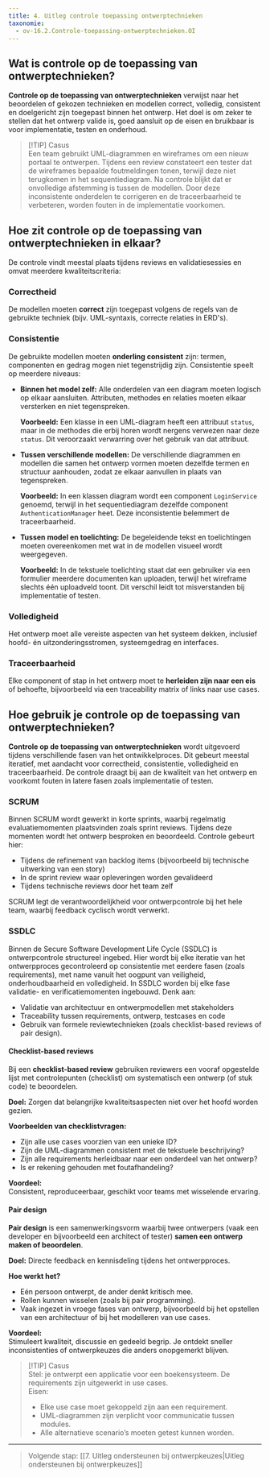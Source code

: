 ```yaml
---
title: 4. Uitleg controle toepassing ontwerptechnieken
taxonomie:
  - ov-16.2.Controle-toepassing-ontwerptechnieken.OI
---
```


## Wat is controle op de toepassing van ontwerptechnieken?
**Controle op de toepassing van ontwerptechnieken** verwijst naar het beoordelen of gekozen technieken en modellen correct, volledig, consistent en doelgericht zijn toegepast binnen het ontwerp. Het doel is om zeker te stellen dat het ontwerp valide is, goed aansluit op de eisen en bruikbaar is voor implementatie, testen en onderhoud.

> [!TIP] Casus  
> Een team gebruikt UML-diagrammen en wireframes om een nieuw portaal te ontwerpen. Tijdens een review constateert een tester dat de wireframes bepaalde foutmeldingen tonen, terwijl deze niet terugkomen in het sequentiediagram. Na controle blijkt dat er onvolledige afstemming is tussen de modellen. Door deze inconsistente onderdelen te corrigeren en de traceerbaarheid te verbeteren, worden fouten in de implementatie voorkomen.

## Hoe zit controle op de toepassing van ontwerptechnieken in elkaar?
De controle vindt meestal plaats tijdens reviews en validatiesessies en omvat meerdere kwaliteitscriteria:

### Correctheid
De modellen moeten **correct** zijn toegepast volgens de regels van de gebruikte techniek (bijv. UML-syntaxis, correcte relaties in ERD's).

### Consistentie
De gebruikte modellen moeten **onderling consistent** zijn: termen, componenten en gedrag mogen niet tegenstrijdig zijn. Consistentie speelt op meerdere niveaus:

- **Binnen het model zelf:** Alle onderdelen van een diagram moeten logisch op elkaar aansluiten. Attributen, methodes en relaties moeten elkaar versterken en niet tegenspreken.

  **Voorbeeld:** Een klasse in een UML-diagram heeft een attribuut `status`, maar in de methodes die erbij horen wordt nergens verwezen naar deze `status`. Dit veroorzaakt verwarring over het gebruik van dat attribuut.

- **Tussen verschillende modellen:** De verschillende diagrammen en modellen die samen het ontwerp vormen moeten dezelfde termen en structuur aanhouden, zodat ze elkaar aanvullen in plaats van tegenspreken.

  **Voorbeeld:** In een klassen diagram wordt een component `LoginService` genoemd, terwijl in het sequentiediagram dezelfde component `AuthenticationManager` heet. Deze inconsistentie belemmert de traceerbaarheid.

- **Tussen model en toelichting:** De begeleidende tekst en toelichtingen moeten overeenkomen met wat in de modellen visueel wordt weergegeven.

  **Voorbeeld:** In de tekstuele toelichting staat dat een gebruiker via een formulier meerdere documenten kan uploaden, terwijl het wireframe slechts één uploadveld toont. Dit verschil leidt tot misverstanden bij implementatie of testen.

### Volledigheid
Het ontwerp moet alle vereiste aspecten van het systeem dekken, inclusief hoofd- én uitzonderingsstromen, systeemgedrag en interfaces.

### Traceerbaarheid
Elke component of stap in het ontwerp moet te **herleiden zijn naar een eis** of behoefte, bijvoorbeeld via een traceability matrix of links naar use cases.

## Hoe gebruik je controle op de toepassing van ontwerptechnieken?
**Controle op de toepassing van ontwerptechnieken** wordt uitgevoerd tijdens verschillende fasen van het ontwikkelproces. Dit gebeurt meestal iteratief, met aandacht voor correctheid, consistentie, volledigheid en traceerbaarheid. De controle draagt bij aan de kwaliteit van het ontwerp en voorkomt fouten in latere fasen zoals implementatie of testen.

### SCRUM
Binnen SCRUM wordt gewerkt in korte sprints, waarbij regelmatig evaluatiemomenten plaatsvinden zoals sprint reviews. Tijdens deze momenten wordt het ontwerp besproken en beoordeeld. Controle gebeurt hier:
- Tijdens de refinement van backlog items (bijvoorbeeld bij technische uitwerking van een story)
- In de sprint review waar opleveringen worden gevalideerd
- Tijdens technische reviews door het team zelf

SCRUM legt de verantwoordelijkheid voor ontwerpcontrole bij het hele team, waarbij feedback cyclisch wordt verwerkt.

### SSDLC
Binnen de Secure Software Development Life Cycle (SSDLC) is ontwerpcontrole structureel ingebed. Hier wordt bij elke iteratie van het ontwerpproces gecontroleerd op consistentie met eerdere fasen (zoals requirements), met name vanuit het oogpunt van veiligheid, onderhoudbaarheid en volledigheid. In SSDLC worden bij elke fase validatie- en verificatiemomenten ingebouwd. Denk aan:
- Validatie van architectuur en ontwerpmodellen met stakeholders
- Traceability tussen requirements, ontwerp, testcases en code
- Gebruik van formele reviewtechnieken (zoals checklist-based reviews of pair design).

#### Checklist-based reviews
Bij een **checklist-based review** gebruiken reviewers een vooraf opgestelde lijst met controlepunten (checklist) om systematisch een ontwerp (of stuk code) te beoordelen.

**Doel:** Zorgen dat belangrijke kwaliteitsaspecten niet over het hoofd worden gezien.

**Voorbeelden van checklistvragen:**
- Zijn alle use cases voorzien van een unieke ID?
- Zijn de UML-diagrammen consistent met de tekstuele beschrijving?
- Zijn alle requirements herleidbaar naar een onderdeel van het ontwerp?
- Is er rekening gehouden met foutafhandeling?

**Voordeel:**  
Consistent, reproduceerbaar, geschikt voor teams met wisselende ervaring.

#### Pair design
**Pair design** is een samenwerkingsvorm waarbij twee ontwerpers (vaak een developer en bijvoorbeeld een architect of tester) **samen een ontwerp maken of beoordelen**.

**Doel:** Directe feedback en kennisdeling tijdens het ontwerpproces.

**Hoe werkt het?**
- Eén persoon ontwerpt, de ander denkt kritisch mee.
- Rollen kunnen wisselen (zoals bij pair programming).
- Vaak ingezet in vroege fases van ontwerp, bijvoorbeeld bij het opstellen van een architectuur of bij het modelleren van use cases.

**Voordeel:**  
Stimuleert kwaliteit, discussie en gedeeld begrip. Je ontdekt sneller inconsistenties of ontwerpkeuzes die anders onopgemerkt blijven.

> [!TIP] Casus  
> Stel: je ontwerpt een applicatie voor een boekensysteem. De requirements zijn uitgewerkt in use cases.  
> Eisen:
> - Elke use case moet gekoppeld zijn aan een requirement.
> - UML-diagrammen zijn verplicht voor communicatie tussen modules.
> - Alle alternatieve scenario’s moeten getest kunnen worden.

---

> Volgende stap: [[7. Uitleg ondersteunen bij ontwerpkeuzes|Uitleg ondersteunen bij ontwerpkeuzes]]
